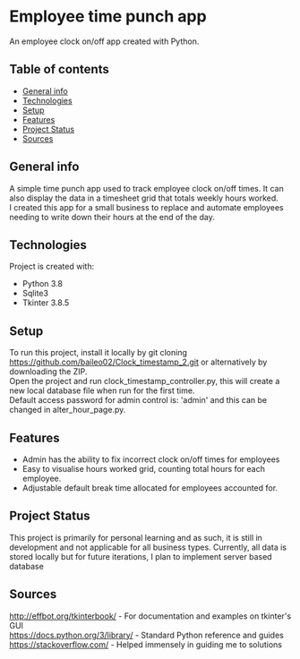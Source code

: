 # Employee time punch app
An employee clock on/off app created with Python.

## Table of contents
* [General info](#general-info)
* [Technologies](#technologies)
* [Setup](#setup)
* [Features](#features)
* [Project Status](#project-status)
* [Sources](#sources)

<a name="general-info"></a>
## General info 
A simple time punch app used to track employee clock on/off times. It can also display the data in a timesheet grid
that totals weekly hours worked. <br/>
I created this app for a small business to replace and automate employees needing to write down their hours at the end 
of the day.

<a name="technologies"></a>
## Technologies
Project is created with:
* Python 3.8
* Sqlite3 
* Tkinter 3.8.5

<a name="setup"></a>
## Setup
To run this project, install it locally by git cloning https://github.com/baileo02/Clock_timestamp_2.git or 
alternatively by downloading the ZIP. <br/>
Open the project and run clock_timestamp_controller.py, this will create a new local database file when run for 
the first time. <br/>
Default access password for admin control is: 'admin' and this can be changed in alter_hour_page.py. <br/>

<a name="features"></a>
## Features
* Admin has the ability to fix incorrect clock on/off times for employees
* Easy to visualise hours worked grid, counting total hours for each employee.
* Adjustable default break time allocated for employees accounted for.

<a name="project-status"></a>
## Project Status
This project is primarily for personal learning and as such, it is still in development and not applicable for all business types.
Currently, all data is stored locally but for future iterations, I plan to implement server based database

<a name="sources"></a>
## Sources 
http://effbot.org/tkinterbook/ - For documentation and examples on tkinter's GUI <br/>
https://docs.python.org/3/library/ - Standard Python reference and guides <br/>
https://stackoverflow.com/ - Helped immensely in guiding me to solutions 
